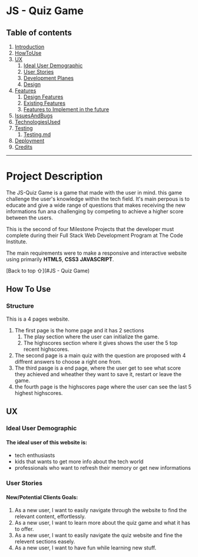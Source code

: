 # JS - Quiz Game


## Table of contents

1. [Introduction](#introduction)
2. [HowToUse](#how-to-use)
3. [UX](#UX)
    1. [Ideal User Demographic](#Ideal-User-Demographic)
    2. [User Stories](#User-Stories)
    3. [Development Planes](#Development-Planes)
    4. [Design](#Design)
4. [Features](#Features)
    1. [Design Features](#Design-Features) 
    2. [Existing Features](#Existing-Features)
    3. [Features to Implement in the future](#Features-to-Implement-in-the-future)
5. [IssuesAndBugs](#issues-and-bugs)
6. [TechnologiesUsed](#technologies-used)
7. [Testing](#Testing)
     1. [Testing.md](TESTING.md)
8. [Deployment](#deployment)
9. [Credits](#credits) 

---

# Project Description

The JS-Quiz Game is a game that made with the user in mind. this game challenge the user's knowledge within the tech field. 
It's main perpous is to educate and give a wide range of questions that makes receiving the new informations fun ana challenging by competing to achieve a higher score between the users.

This is the second of four Milestone Projects that the developer must complete during their Full Stack Web Development Program at The Code Institute.

The main requirements were to make a responsive and interactive website using primarily **HTML5**, **CSS3** **JAVASCRIPT**.


[Back to top ⇧](#JS - Quiz Game)

## How To Use 

### Structure

This is a 4 pages website.
1. The first page is the home page and it has 2 sections
    1. The play section where the user can initialize the game.
    2. The highscores section where it gives shows the user the 5 top recent highscores.
2. The second page is a main quiz with the question are proposed with 4 diffrent answers to choose a right one from.
3. The third pasge is a end page, where the user get to see what score they achieved and wheather they want to save it, restart or leave the game.
4. the fourth page is the highscores page where the user can see the last 5 highest highscores.

## UX

### Ideal User Demographic
#### The ideal user of this website is:
- tech enthusiasts
- kids that wants to get more info about the tech world
- professionals who want to refresh their memory or get new informations

### User Stories
#### New/Potential Clients Goals:
1. As a new user, I want to easily navigate through the website to find the relevant content, effortlessly.
2. As a new user, I want to learn more about the quiz game and what it has to offer.
3. As a new user, I want to easily navigate the quiz website and fine the relevent sections easely.
4. As a new user, I want to have fun while learning new stuff.


